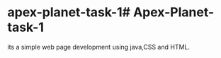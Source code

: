 # apex-planet-task-1# Apex-Planet-task-1
its a simple web page development using java,CSS and HTML.
